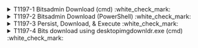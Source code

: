 <details>
<summary>T1197-1 Bitsadmin Download (cmd) :white_check_mark:
</summary>
  <b>Splunk</b>
<pre>$ index=win_* EventChannel="Microsoft-Windows-Sysmon/Operational" EventCode=1 Image="*bitsadmin.exe" AND (CommandLine="*transfer*" OR CommandLine="*download*") </pre>
<pre>| tstats `security_content_summariesonly` count min(_time) as firstTime max(_time) as lastTime from datamodel=Endpoint.Processes where (Processes.process_name=*bitsadmin*.exe AND (Processes.process="*transfer*" OR Processes.process="*download*") ) by Processes.dest Processes.user Processes.parent_process Processes.process_name Processes.process Processes.process_id Processes.parent_process_id | `drop_dm_object_name(Processes)` | `security_content_ctime(firstTime)`| `security_content_ctime(lastTime)` </pre> 
</details>
<details>
<summary>T1197-2 Bitsadmin Download (PowerShell) :white_check_mark:
</summary>
  <b>Splunk</b>
<pre>$ index=win_* EventChannel="Microsoft-Windows-Sysmon/Operational" EventCode=1 Image="*powershell.exe" CommandLine="*Start-BitsTransfer*" </pre>
<pre>| tstats `security_content_summariesonly` count min(_time) as firstTime max(_time) as lastTime from datamodel=Endpoint.Processes where (Processes.process_name=*powershell*.exe AND Processes.process="*Start-BitsTransfer*" ) by Processes.dest Processes.user Processes.parent_process Processes.process_name Processes.process Processes.process_id Processes.parent_process_id | `drop_dm_object_name(Processes)` | `security_content_ctime(firstTime)`| `security_content_ctime(lastTime)`  </pre>
</details>
<details>
<summary>T1197-3 Persist, Download, & Execute :white_check_mark:
</summary>
  <b>Splunk</b>
<pre>$ index=win_* EventChannel="Microsoft-Windows-Sysmon/Operational" EventCode=1 Image="*bitsadmin.exe" AND (CommandLine="*create*" OR CommandLine="*addfile*" OR CommandLine="*setnotifycmdline*" OR CommandLine="*resume*" OR CommandLine="*complete*") </pre>
</details>
<details>
  <b>Splunk</b>
<summary>T1197-4 Bits download using desktopimgdownldr.exe (cmd) :white_check_mark:
</summary>
<pre>$ index=win_* EventChannel="Microsoft-Windows-Sysmon/Operational" EventID=1 CommandLine="*desktopimgdownldr*" </pre>
</details>
